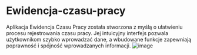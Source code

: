 # Ewidencja-czasu-pracy
Aplikacja Ewidencja Czasu Pracy została stworzona z myślą o ułatwieniu procesu rejestrowania czasu pracy. Jej intuicyjny interfejs pozwala użytkownikom szybko wprowadzać dane, a wbudowane funkcje zapewniają poprawność i spójność wprowadzanych informacji.
![image](https://github.com/pkosecki/Ewidencja-czasu-pracy/assets/33762031/b55e8314-ce11-4b10-8855-86cad80f48c0)
